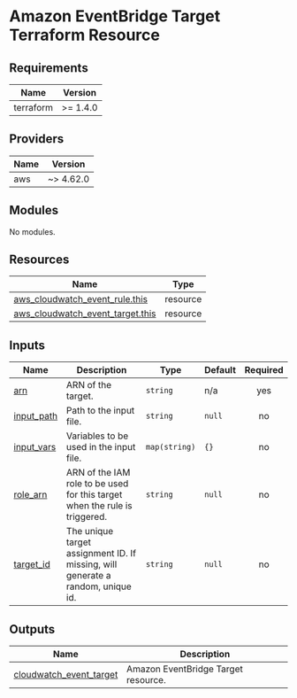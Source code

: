 # Amazon EventBridge Target Terraform Resource

## Requirements

| Name      | Version  |
| --------- | -------- |
| terraform | >= 1.4.0 |

## Providers

| Name | Version   |
| ---- | --------- |
| aws  | ~> 4.62.0 |

## Modules

No modules.

## Resources

| Name                                                                                                                                    | Type     |
| --------------------------------------------------------------------------------------------------------------------------------------- | -------- |
| [aws_cloudwatch_event_rule.this](https://registry.terraform.io/providers/hashicorp/aws/latest/docs/resources/cloudwatch_event_rule)     | resource |
| [aws_cloudwatch_event_target.this](https://registry.terraform.io/providers/hashicorp/aws/latest/docs/resources/cloudwatch_event_target) | resource |

## Inputs

| Name                                                            | Description                                                                     | Type          | Default | Required |
| --------------------------------------------------------------- | ------------------------------------------------------------------------------- | ------------- | ------- | :------: |
| <a name="input_arn"></a> [arn](#input_arn)                      | ARN of the target.                                                              | `string`      | n/a     |   yes    |
| <a name="input_input_path"></a> [input_path](#input_input_path) | Path to the input file.                                                         | `string`      | `null`  |    no    |
| <a name="input_input_vars"></a> [input_vars](#input_input_vars) | Variables to be used in the input file.                                         | `map(string)` | `{}`    |    no    |
| <a name="input_role_arn"></a> [role_arn](#input_role_arn)       | ARN of the IAM role to be used for this target when the rule is triggered.      | `string`      | `null`  |    no    |
| <a name="input_target_id"></a> [target_id](#input_target_id)    | The unique target assignment ID. If missing, will generate a random, unique id. | `string`      | `null`  |    no    |

## Outputs

| Name                                                                                                     | Description                         |
| -------------------------------------------------------------------------------------------------------- | ----------------------------------- |
| <a name="output_cloudwatch_event_target"></a> [cloudwatch_event_target](#output_cloudwatch_event_target) | Amazon EventBridge Target resource. |
